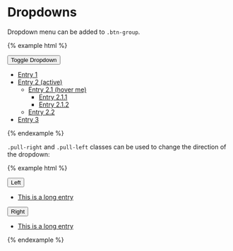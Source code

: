 # Dropdowns

Dropdown menu can be added to `.btn-group`.

{% example html %}
<div class="btn-group dropdown">
    <button class="btn btn-default" type="button">Toggle Dropdown <span class="dropdown-caret"></span></button>
    <ul class="dropdown-menu open">
        <li><a href="#">Entry 1</a></li>
        <li class="active">
            <a href="#">Entry 2 (active)</a>
            <ul class="dropdown-menu open">
                <li>
                    <a href="#">Entry 2.1 (hover me)</a>
                    <ul class="dropdown-menu">
                        <li><a href="#">Entry 2.1.1</a></li>
                        <li><a href="#">Entry 2.1.2</a></li>
                    </ul>
                </li>
                <li><a href="#">Entry 2.2</a></li>
            </ul>
        </li>
        <li><a href="#">Entry 3</a></li>
    </ul>
</div>
{% endexample %}

`.pull-right` and `.pull-left` classes can be used to change the direction of the dropdown:

{% example html %}
<div class="btn-group pull-left dropdown">
    <button class="btn btn-default" type="button">Left</button>
    <ul class="dropdown-menu open">
        <li><a href="#">This is a long entry</a></li>
    </ul>
</div>
<div class="btn-group pull-right dropdown">
    <button class="btn btn-default" type="button">Right</button>
    <ul class="dropdown-menu open">
        <li><a href="#">This is a long entry</a></li>
    </ul>
</div>
{% endexample %}
